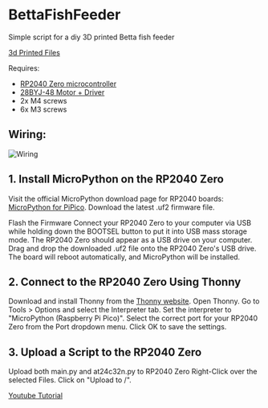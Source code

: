 # BettaFishFeeder
Simple script for a diy 3D printed Betta fish feeder

[3d Printed Files](https://cults3d.com/en/3d-model/gadget/betta-fish-feeder-f008684d7eb13b9ea993)

Requires:
- [RP2040 Zero microcontroller](https://s.click.aliexpress.com/e/_Dd9FU1Z)
- [28BYJ-48 Motor + Driver](https://s.click.aliexpress.com/e/_Dd9FU1Z)
- 2x M4 screws
- 6x M3 screws

## Wiring:
![Wiring](https://github.com/Rumidom/BettaFishFeeder/tree/main/images/wiring.png?raw=true)

## 1. Install MicroPython on the RP2040 Zero
Visit the official MicroPython download page for RP2040 boards: [MicroPython for PiPico](https://micropython.org/download/RPI_PICO/).
Download the latest .uf2 firmware file.

Flash the Firmware
Connect your RP2040 Zero to your computer via USB while holding down the BOOTSEL button to put it into USB mass storage mode.
The RP2040 Zero should appear as a USB drive on your computer.
Drag and drop the downloaded .uf2 file onto the RP2040 Zero's USB drive.
The board will reboot automatically, and MicroPython will be installed.

## 2. Connect to the RP2040 Zero Using Thonny
Download and install Thonny from the [Thonny website](https://thonny.org/).
Open Thonny.
Go to Tools > Options and select the Interpreter tab.
Set the interpreter to "MicroPython (Raspberry Pi Pico)".
Select the correct port for your RP2040 Zero from the Port dropdown menu.
Click OK to save the settings.

## 3. Upload a Script to the RP2040 Zero
Upload both main.py and at24c32n.py to RP2040 Zero
Right-Click over the selected Files.
Click on "Upload to /".

[Youtube Tutorial](https://www.youtube.com/watch?v=FtlYC5Xqgns)

